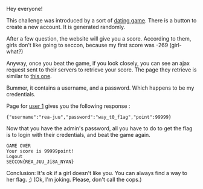 Hey everyone!

This challenge was introduced by a sort of [dating game](http://reajuu.pwn.seccon.jp/).
There is a button to create a new account. It is generated randomly.

After a few question, the website will give you a score. According to them, girls don't like going to seccon, because my first score was -269 (girl-what?)

Anyway, once you beat the game, if you look closely, you can see an ajax request sent to their servers to retrieve your score.
The page they retrieve is similar to [this one](http://reajuu.pwn.seccon.jp/users/chk/10761).

Bummer, it contains a username, and a password. Which happens to be my credentials.

Page for [user 1](http://reajuu.pwn.seccon.jp/users/chk/1) gives you the following response :

`{"username":"rea-juu","password":"way_t0_f1ag","point":99999}`

Now that you have the admin's password, all you have to do to get the flag is to login with their credentials, and beat the game again.

```
GAME OVER
Your score is 99999point!
Logout
SECCON{REA_JUU_Ji8A_NYAN}
```

Conclusion: It's ok if a girl doesn't like you. You can always find a way to her flag. ;)
(Ok, I'm joking. Please, don't call the cops.)
